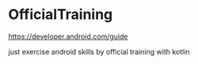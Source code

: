 # OfficialTraining
https://developer.android.com/guide

just exercise android skills by official training with kotlin